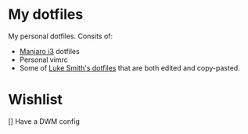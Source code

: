 # My dotfiles

My personal dotfiles. Consits of:

- [Manjaro i3](https://manjaro.org/downloads/community/i3/) dotfiles
- Personal vimrc
- Some of [Luke Smith's dotfiles]() that are both edited and copy-pasted.

# Wishlist
[] Have a DWM config
